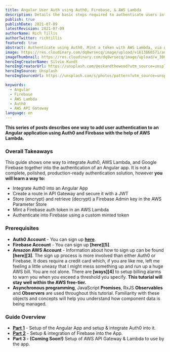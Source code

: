 ```yaml
---
title: Angular User Auth using Auth0, Firebase, & AWS Lambda
description: Details the basic steps required to authenticate users into an Angular application using Auth0, AWS Lambda, and Firebase. 
publish: true
publishDate: 2021-07-09
latestRevision: 2021-07-09
authorName: Rich Tillis
authorTwitter: richtillis
featured: true
abstract: Authenticate using Auth0. Mint a token with AWS Lambda, via AWS API Gateway (using an Auth0 JWT), and use it to login to Firebase.
image: https://res.cloudinary.com/dq8wrsecq/image/upload/v1613866571/angular-user-authentication-using-auth0-firebase-and-aws-lambda_x9zmhn.jpg
imageThumbnail: https://res.cloudinary.com/dq8wrsecq/image/upload/w_300,h_200/v1613866571/angular-user-authentication-using-auth0-firebase-and-aws-lambda_x9zmhn.jpg
heroImgCreatorName: Silvio Kundt
heroImgCreatorUrl: https://unsplash.com/@eskandthewood?utm_source=unsplash&amp;utm_medium=referral&amp;utm_content=creditCopyText
heroImgSource: Unsplash
heroImgSourceUrl: https://unsplash.com/s/photos/pattern?utm_source=unsplash&amp;utm_medium=referral&amp;utm_content=creditCopyText

keywords:
  - Angular
  - Firebase
  - AWS Lambda
  - Auth0
  - AWS API Gateway
language: en
---
```


**This series of posts describes one way to add user authentication to an Angular application using Auth0 and Firebase with the help of AWS Lambda.**

### Overall Takeaways

This guide shows one way to integrate Auth0, AWS Lambda, and Google Firebase together into the authentication of an Angular app. It is not a complete, polished, production-ready authentication solution, however **you will learn a way to:**

* Integrate Auth0 into an Angular App
* Create a route in API Gateway and secure it with a JWT
* Store (encrypt) and retrieve (decrypt) a Firebase Admin key in the AWS Parameter Store
* Mint a Firebase auth token in an AWS Lambda
* Authenticate into Firebase using a custom minted token

### Prerequisites

* **Auth0 Account** - You can sign up **[here][2]**.
* **Firebase Account** - You can sign up **[here][5]**.
* **Amazon AWS Account** - Information about how to sign up can be found **[here][3]**. The sign up process is more involved than either Auth0 or Firebase. It does require a credit card which, if you are like me, left me feeling a little uneasy that I might mess something up and run up a huge AWS bill. You are not alone. There are **[ways][4]** to setup billing alarms to warn you when you exceed a threshold you specify. **This tutorial will stay well within the AWS free-tier.**
* **Asynchronous programming**, JavaScript **Promises**, RxJS **Observables** and **Observers** are used throughout this tutorial. Familiarity with these objects and concepts will help you understand how component data is being managed.

### Guide Overview

* **[Part 1][1]** - Setup of the Angular App and setup & integrate Auth0 into it.
* **[Part 2][2]** - Setup & integration of Firebase into the App.
* **Part 3 - (Coming Soon!)** Setup of AWS API Gateway & Lambda to use by the app.

[1]: https://www.richtillis.com/blog/auth0-firebase-aws-lambda-user-auth-part-1 "Auth0, Firebase, & AWS Lambda User Auth (Part 1)"

[2]: https://www.richtillis.com/blog/auth0-firebase-aws-lambda-user-auth-part-2 "Auth0, Firebase, & AWS Lambda User Auth (Part 2)"

<!-- [3]: https://www.richtillis.com/blog/auth0-firebase-aws-lambda-user-auth-part-3 "Auth0, Firebase, & AWS Lambda User Auth (Part 3)" -->
